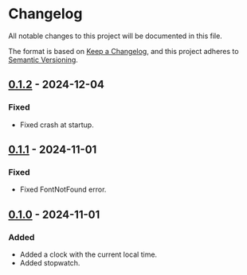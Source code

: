 # Changelog

All notable changes to this project will be documented in this file.

The format is based on [Keep a Changelog](https://keepachangelog.com/en/1.1.0/),
and this project adheres to [Semantic Versioning](https://semver.org/spec/v2.0.0.html).

## [0.1.2] - 2024-12-04

### Fixed

- Fixed crash at startup.

## [0.1.1] - 2024-11-01

### Fixed

- Fixed FontNotFound error.

## [0.1.0] - 2024-11-01

### Added

- Added a clock with the current local time.
- Added stopwatch.

[0.1.2]: https://github.com/sou-san/segmock/compare/v0.1.1...v0.1.2
[0.1.1]: https://github.com/sou-san/segmock/compare/v0.1.0...v0.1.1
[0.1.0]: https://github.com/sou-san/segmock/releases/tag/v0.1.0
